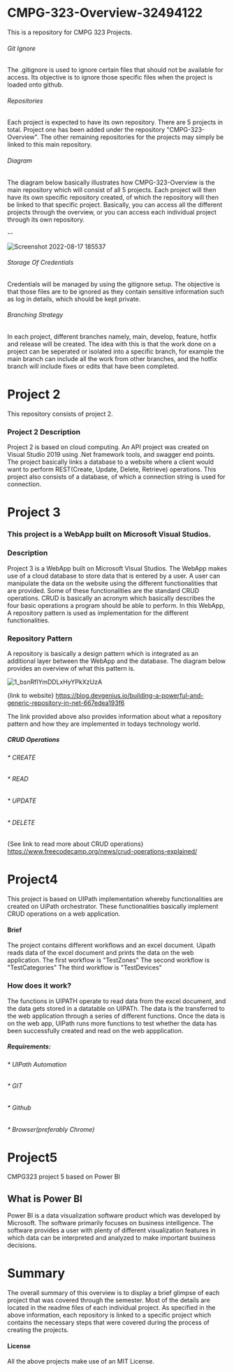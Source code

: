 # CMPG-323-Overview-32494122
This is a repository for CMPG 323 Projects.

###### Git Ignore
The .gitignore is used to ignore certain files that should not be available for access. Its objective is to ignore those specific files when the project is loaded onto github. 
###### Repositories
Each project is expected to have its own repository. There are 5 projects in total. Project one has been added under the repository "CMPG-323-Overview". The other remaining repositories for the projects may simply be linked to this main repository. 
###### Diagram
The diagram below basically illustrates how CMPG-323-Overview is the main repository which will consist of all 5 projects. Each project will then have its own specific repository created, of which the repository will then be linked to that specific project. Basically, you can access all the different projects through the overview, or you can access each individual project through its own repository.

--

![Screenshot 2022-08-17 185537](https://user-images.githubusercontent.com/110536628/185200246-157d4203-5a1e-419c-81cf-f0cd610c9236.png)


###### Storage Of Credentials
Credentials will be managed by using the gitignore setup. The objective is that those files are to be ignored as they contain sensitive information such as log in details, which should be kept private. 
###### Branching Strategy
In each project, different branches namely, main, develop, feature, hotfix and release will be created. The idea with this is that the work done on a project can be seperated or isolated into a specific branch, for example the main branch can include all the work from other branches, and the hotfix branch will include fixes or edits that have been completed.

# Project 2
This repository consists of project 2.

### Project 2 Description
Project 2 is based on cloud computing. An API project was created on Visual Studio 2019 using .Net framework tools, and swagger end points.
<br />The project basically links a database to a website where a client would want to perform REST(Create, Update, Delete, Retrieve) operations. 
This project also consists of a database, of which a connection string is used for connection. 

# Project 3 

### This project is a WebApp built on Microsoft Visual Studios.

### Description

Project 3 is a WebApp built on Microsoft Visual Studios. The WebApp makes use of a cloud database to store data that is entered by a user. A user can manipulate the data on the website using the different functionalities that are provided. Some of these functionalities are the standard CRUD operations. CRUD is basically an acronym which basically describes the four basic operations a program should be able to perform. In this WebApp, A repository pattern is used as implementation for the different functionalities.

### Repository Pattern 
A repository is basically a design pattern which is integrated as an additional layer between the WebApp and the database. The diagram below provides an overview of what this pattern is. 

![1_bsnRfIYmDDLxHyYPkXzUzA](https://user-images.githubusercontent.com/110536628/193019033-27bf8461-ba27-4acb-bf9b-cc0fe3554cf1.png)

{link to website} https://blog.devgenius.io/building-a-powerful-and-generic-repository-in-net-667edea193f6

The link provided above also provides information about what a repository pattern and how they are implemented in todays technology world. 


##### CRUD Operations
###### * CREATE
###### * READ
###### * UPDATE
###### * DELETE 
{See link to read more about CRUD operations} https://www.freecodecamp.org/news/crud-operations-explained/

# Project4
This project is based on UIPath implementation whereby functionalities are created on UiPath orchestrator. These functionalities basically implement CRUD operations on a web application. 

#### Brief
The project contains different workflows and an excel document. Uipath reads data of the excel document and prints the data on the web application. 
The first workflow is "TestZones"
The second workflow is "TestCategories"
The third workflow is "TestDevices" 

### How does it work?
The functions in UIPATH operate to read data from the excel document, and the data gets stored in a datatable on UIPATh. The data is the transferred to the web application through a series of different functions. Once the data is on the web app, UIPath runs more functions to test whether the data has been successfully created and read on the web appplication. 

##### Requirements:
###### * UIPath Automation
###### * GIT
###### * Github
###### * Browser(preferably Chrome)

# Project5
CMPG323 project 5 based on Power BI

## What is Power BI
Power BI is a data visualization software product which was developed by Microsoft. The software primarily focuses on business intelligence. The software provides a user with plenty of different visualization features in which data can be interpreted and analyzed to make important business decisions.

# Summary
The overall summary of this overview is to display a brief glimpse of each project that was covered through the semester. Most of the details are located in the readme files of each individual project. As specified in the above information, each repository is linked to a specific project which contains the necessary steps that were covered during the process of creating the projects. 

#### License
All the above projects make use of an MIT License. 
